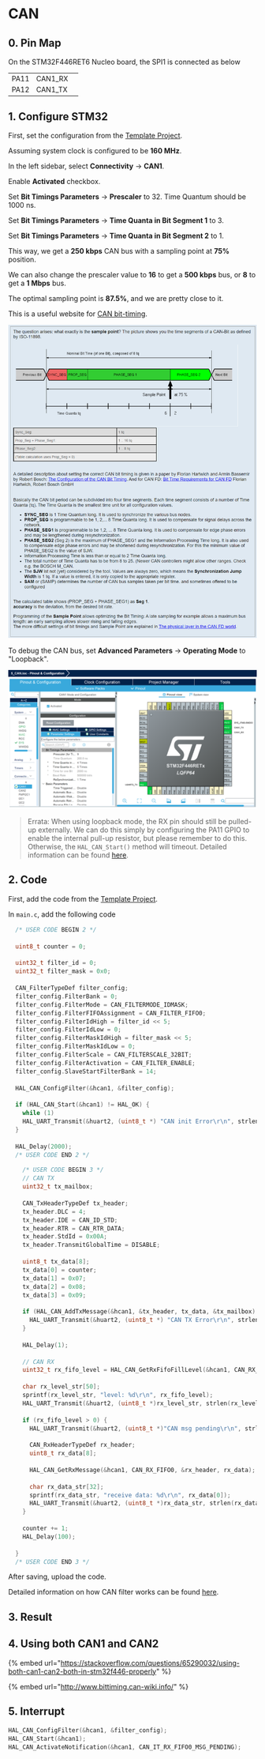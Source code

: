 # CAN

## 0. Pin Map

On the STM32F446RET6 Nucleo board, the SPI1 is connected as below

|      |          |   |
| ---- | -------- | - |
| PA11 | CAN1\_RX |   |
| PA12 | CAN1\_TX |   |



## 1. Configure STM32

First, set the configuration from the [Template Project](https://notes.tk233.xyz/stm32/0.-template-project).



Assuming system clock is configured to be **160 MHz**.



In the left sidebar, select **Connectivity** -> **CAN1**.

Enable **Activated** checkbox.

Set **Bit Timings Parameters** -> **Prescaler** to 32. Time Quantum should be 1000 ns.

Set **Bit Timings Parameters** -> **Time Quanta in Bit Segment 1** to 3.&#x20;

Set **Bit Timings Parameters** -> **Time Quanta in Bit Segment 2** to 1.

This way, we get a **250 kbps** CAN bus with a sampling point at **75%** position.

We can also change the prescaler value to **16** to get a **500 kbps** bus, or **8** to get a **1 Mbps** bus.



The optimal sampling point is **87.5%**, and we are pretty close to it.

This is a useful website for [CAN bit-timing](http://www.bittiming.can-wiki.info/).

![](<../../.gitbook/assets/image (5) (1) (1) (1).png>)





To debug the CAN bus, set **Advanced Parameters** -> **Operating Mode** to "Loopback".

&#x20;

![](<../../.gitbook/assets/image (142).png>)



> Errata: When using loopback mode, the RX pin should still be pulled-up externally. We can do this simply by configuring the PA11 GPIO to enable the internal pull-up resistor, but please remember to do this. Otherwise, the `HAL_CAN_Start()` method will timeout. Detailed information can be found [here](https://electronics.stackexchange.com/questions/353005/can-initialization-timeout-error-in-stm32f4).

## 2. Code

First, add the code from the [Template Project](https://notes.tk233.xyz/stm32/0.-template-project).



In `main.c`, add the following code

```c
  /* USER CODE BEGIN 2 */

  uint8_t counter = 0;

  uint32_t filter_id = 0;
  uint32_t filter_mask = 0x0;

  CAN_FilterTypeDef filter_config;
  filter_config.FilterBank = 0;
  filter_config.FilterMode = CAN_FILTERMODE_IDMASK;
  filter_config.FilterFIFOAssignment = CAN_FILTER_FIFO0;
  filter_config.FilterIdHigh = filter_id << 5;
  filter_config.FilterIdLow = 0;
  filter_config.FilterMaskIdHigh = filter_mask << 5;
  filter_config.FilterMaskIdLow = 0;
  filter_config.FilterScale = CAN_FILTERSCALE_32BIT;
  filter_config.FilterActivation = CAN_FILTER_ENABLE;
  filter_config.SlaveStartFilterBank = 14;

  HAL_CAN_ConfigFilter(&hcan1, &filter_config);

  if (HAL_CAN_Start(&hcan1) != HAL_OK) {
    while (1)
    HAL_UART_Transmit(&huart2, (uint8_t *) "CAN init Error\r\n", strlen("CAN init Error\r\n"), 100);
  }

  HAL_Delay(2000);
  /* USER CODE END 2 */
```

```c
    /* USER CODE BEGIN 3 */
    // CAN TX
    uint32_t tx_mailbox;

    CAN_TxHeaderTypeDef tx_header;
    tx_header.DLC = 4;
    tx_header.IDE = CAN_ID_STD;
    tx_header.RTR = CAN_RTR_DATA;
    tx_header.StdId = 0x00A;
    tx_header.TransmitGlobalTime = DISABLE;

    uint8_t tx_data[8];
    tx_data[0] = counter;
    tx_data[1] = 0x07;
    tx_data[2] = 0x08;
    tx_data[3] = 0x09;

    if (HAL_CAN_AddTxMessage(&hcan1, &tx_header, tx_data, &tx_mailbox) != HAL_OK) {
      HAL_UART_Transmit(&huart2, (uint8_t *) "CAN TX Error\r\n", strlen("CAN TX Error\r\n"), 100);
    }

    HAL_Delay(1);

    // CAN RX
    uint32_t rx_fifo_level = HAL_CAN_GetRxFifoFillLevel(&hcan1, CAN_RX_FIFO0) || HAL_CAN_GetRxFifoFillLevel(&hcan1, CAN_RX_FIFO1);

    char rx_level_str[50];
    sprintf(rx_level_str, "level: %d\r\n", rx_fifo_level);
    HAL_UART_Transmit(&huart2, (uint8_t *)rx_level_str, strlen(rx_level_str), 100);

    if (rx_fifo_level > 0) {
      HAL_UART_Transmit(&huart2, (uint8_t *)"CAN msg pending\r\n", strlen("CAN msg pending\r\n"), 100);

      CAN_RxHeaderTypeDef rx_header;
      uint8_t rx_data[8];

      HAL_CAN_GetRxMessage(&hcan1, CAN_RX_FIFO0, &rx_header, rx_data);

      char rx_data_str[32];
      sprintf(rx_data_str, "receive data: %d\r\n", rx_data[0]);
      HAL_UART_Transmit(&huart2, (uint8_t *)rx_data_str, strlen(rx_data_str), 100);
    }

    counter += 1;
    HAL_Delay(100);

  }
  /* USER CODE END 3 */
```



After saving, upload the code.



Detailed information on how CAN filter works can be found [here](https://schulz-m.github.io/2017/03/23/stm32-can-id-filter/).

## 3. Result





## 4. Using both CAN1 and CAN2

{% embed url="https://stackoverflow.com/questions/65290032/using-both-can1-can2-both-in-stm32f446-properly" %}

{% embed url="http://www.bittiming.can-wiki.info/" %}

## 5. Interrupt

```c
HAL_CAN_ConfigFilter(&hcan1, &filter_config);
HAL_CAN_Start(&hcan1);
HAL_CAN_ActivateNotification(&hcan1, CAN_IT_RX_FIFO0_MSG_PENDING);
```

